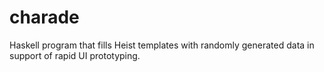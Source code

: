 charade
=======

Haskell program that fills Heist templates with randomly generated data in support of rapid UI prototyping.
